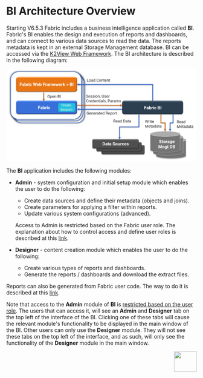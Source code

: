 # BI Architecture Overview

Starting V6.5.3 Fabric includes a business intelligence application called **BI**. Fabric's BI enables the design and execution of reports and dashboards, and can connect to various data sources to read the data. The reports metadata is kept in an external Storage Management database. BI can be accessed via the [K2View Web Framework](https://support.k2view.com/Academy_6.5/articles/30_web_framework/01_web_framework_overview.html). The BI architecture is described in the following diagram:

 ![image](images/bi_integration_architecture.png)

The **BI** application includes the following modules:

* **Admin** - system configuration and initial setup module which enables the user to do the following: 

  - Create data sources and define their metadata (objects and joins).
  - Create parameters for applying a filter within reports.
  - Update various system configurations (advanced).

  Access to Admin is restricted based on the Fabric user role. The explanation about how to control access and define user roles is described at this [link](02_Permissions_Setup.md).

* **Designer** - content creation module which enables the user to do the following:

  * Create various types of reports and dashboards. 
  * Generate the reports / dashboards and download the extract files.

Reports can also be generated from Fabric user code. The way to do it is described at this [link](05_report_creation_guidelines.md). 



Note that access to the **Admin** module of **BI** is [restricted based on the user role](02_Permissions_Setup.md). The users that can access it, will see an **Admin** and **Designer** tab on the top left of the interface of the BI. Clicking one of these tabs will cause the relevant module's functionality to be displayed in the main window of the BI. Other users can only use the **Designer** module. They will not see these tabs on the top left of the interface, and as such, will only see the functionality of the **Designer** module in the main window. 




[<img align="right" width="60" height="54" src="/articles/images/Next.png">](00_BI_user_guide_overview.md) 

